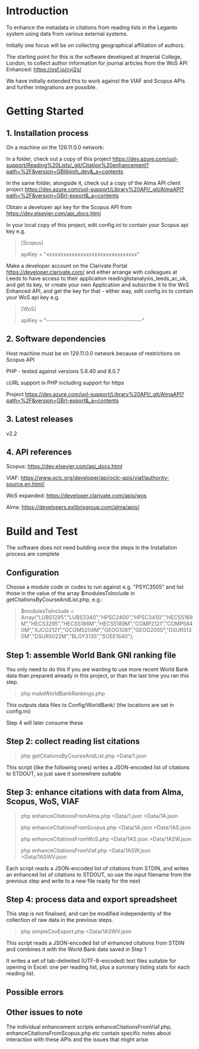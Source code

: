 # Introduction 
To enhance the metadata in citations from reading lists in the Leganto system using data from various external systems. 

Initially one focus will be on collecting geographical affiliation of authors. 

The starting point for this is the software developed at Imperial College, London, to collect author information for journal articles from the WoS API Enhanced: 
https://osf.io/cyj2x/  

We have initially extended this to work against the VIAF and Scopus APIs and further integrations are possible. 

# Getting Started
## 1. Installation process
On a machine on the 129.11.0.0 network: 

In a folder, check out a copy of this project https://dev.azure.com/uol-support/Reading%20Lists/_git/Citation%20enhancement?path=%2F&version=GBlibjmh_dev&_a=contents  

In the same folder, alongside it, check out a copy of the Alma API client project https://dev.azure.com/uol-support/Library%20API/_git/AlmaAPI?path=%2F&version=GBrl-export&_a=contents 

Obtain a developer api key for the Scopus API from https://dev.elsevier.com/api_docs.html 

In your local copy of this project, edit config.ini to contain your Scopus api key e.g. 

> \[Scopus\]
> 
> apiKey = "xxxxxxxxxxxxxxxxxxxxxxxxxxxxxxxx"

Make a developer account on the Clarivate Portal https://developer.clarivate.com/ and either arrange with colleagues at Leeds to have access to their application readinglistanalysis_leeds_ac_uk, and get its key, or create your own Application and subscribe it to the WoS Enhanced API, and get the key for that - either way, edit config.ini to contain your WoS api key e.g. 

> \[WoS\]
> 
> apiKey = "----------------------------------------"

## 2. Software dependencies
Host machine must be on 129.11.0.0 network because of restrictions on Scopus API 

PHP - tested against versions 5.6.40 and 8.0.7 

cURL support in PHP including support for https 

Project https://dev.azure.com/uol-support/Library%20API/_git/AlmaAPI?path=%2F&version=GBrl-export&_a=contents 

## 3. Latest releases
v2.2

## 4. API references
Scopus: https://dev.elsevier.com/api_docs.html

VIAF: https://www.oclc.org/developer/api/oclc-apis/viaf/authority-source.en.html/ 

WoS expanded: https://developer.clarivate.com/apis/wos 

Alma: https://developers.exlibrisgroup.com/alma/apis/

# Build and Test
The software does not need building once the steps in the Installation process are complete 

## Configuration 
Choose a module code or codes to run against e.g. "PSYC3505" and list those in the value of the array $modulesToInclude in getCitationsByCourseAndList.php, e.g.: 

> $modulesToInclude = Array("LUBS1295","LUBS3340","HPSC2400","HPSC3450","HECS5169M","HECS3295","HECS5186M","HECS5189M","COMP2121","COMP5840M","XJCO2121","OCOM5204M","GEOG1081","GEOG2000","DSUR5130M","DSUR5022M","BLGY3135","SOEE1640");

## Step 1: assemble World Bank GNI ranking file  
You only need to do this if you are wanting to use more recent World Bank data than prepared already in this project, or than the last time you ran this step. 

> php makeWorldBankRankings.php 

This outputs data files to Config/WorldBank/ (the locations are set in config.ini) 

Step 4 will later consume these 

## Step 2: collect reading list citations  
> php getCitationsByCourseAndList.php >Data/1.json 

This script (like the following ones) writes a JSON-encoded list of citations to STDOUT, so just save it somewhere suitable 

## Step 3: enhance citations with data from Alma, Scopus, WoS, VIAF  
> php enhanceCitationsFromAlma.php   <Data/1.json >Data/1A.json 
> 
> php enhanceCitationsFromScopus.php <Data/1A.json >Data/1AS.json 
> 
> php enhanceCitationsFromWoS.php <Data/1AS.json >Data/1ASW.json 
>
> php enhanceCitationsFromViaf.php   <Data/1ASW.json >Data/1ASWV.json 

Each script reads a JSON-encoded list of citations from STDIN, and writes an enhanced list of citations to STDOUT, so use the input filename from the previous step and write to a new file ready for the next  

## Step 4: process data and export spreadsheet  
This step is not finalised, and can be modified independently of the collection of raw data in the previous steps. 

> php simpleCsvExport.php <Data/1ASWV.json 

This script reads a JSON-encoded list of enhanced citations from STDIN and combines it with the World Bank data saved in Step 1 

It writes a set of tab-delimited (UTF-8-encoded) text files suitable for opening in Excel: one per reading list, plus a summary listing stats for each reading list. 

## Possible errors 

## Other issues to note 
The individual enhancement scripts enhanceCitationsFromViaf.php, enhanceCitationsFromScopus.php etc contain specific notes about interaction with these APIs and the issues that might arise 